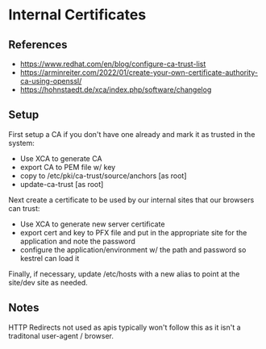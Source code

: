 # Internal Certificates

## References

- https://www.redhat.com/en/blog/configure-ca-trust-list
- https://arminreiter.com/2022/01/create-your-own-certificate-authority-ca-using-openssl/
- https://hohnstaedt.de/xca/index.php/software/changelog

## Setup

First setup a CA if you don't have one already and mark it as trusted in the system:

- Use XCA to generate CA
- export CA to PEM file w/ key
- copy to /etc/pki/ca-trust/source/anchors [as root]
- update-ca-trust [as root]

Next create a certificate to be used by our internal sites that our browsers can trust:

- Use XCA to generate new server certificate
- export cert and key to PFX file and put in the appropriate site for the application and note the password
- configure the application/environment w/ the path and password so kestrel can load it

Finally, if necessary, update /etc/hosts with a new alias to point at the site/dev site as needed.

## Notes

HTTP Redirects not used as apis typically won't follow this as it isn't a traditonal user-agent / browser.

